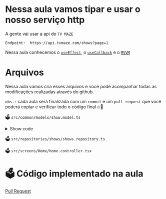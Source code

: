 # Nessa aula vamos tipar e usar o nosso serviço http

A gente vai usar a api do `TV MAZE`

`Endpoint:  https://api.tvmaze.com/shows?page=1`

Nessa aula conhecemos o [`useEffect`](https://beta.reactjs.org/reference/react/useEffect), o [`useCallback`](https://beta.reactjs.org/reference/react/useCallback) e o [`MVVM`](https://youtu.be/RGRfXh54d9U)

# Arquivos

Nessa aula vamos cria esses arquivos e você pode acompanhar todas as modificações realizadas através do github.

`obs.:` cada aula será finalizada com um `commit` e um `pull request` que você poderá copiar e verificar todo o código final 🔥🤌



🗳️ `src/common/models/show.model.ts`

<details>
<summary>
Show code
</summary>

```ts
export interface Schedule {
  time: string;
  days: any[];
}

export interface Rating {
  average?: any;
}

export interface WebChannel {
  id: number;
  name: string;
  country?: any;
  officialSite: string;
}

export interface Externals {
  tvrage?: any;
  thetvdb?: any;
  imdb: string;
}

export interface Self {
  href: string;
}

export interface Links {
  self: Self;
}

export interface ShowModel {
  id: number;
  url: string;
  name: string;
  type: string;
  language: string;
  genres: string[];
  status?: 'Running' | 'Ended';
  runtime?: any;
  averageRuntime?: any;
  premiered?: any;
  ended?: any;
  officialSite?: any;
  schedule: Schedule;
  rating: Rating;
  weight: number;
  network?: any;
  webChannel: WebChannel;
  dvdCountry?: any;
  externals: Externals;
  image?: {
    medium: string;
    original: string;
  };
  summary?: string;
  updated: number;
  _links: Links;
}

```
</details>

🗳️ `src/repositories/shows/shows.repository.ts`

🗳️ `src/screens/Home/home.controller.tsx`


# 🗳️ Código implementado na aula

[Pull Request](https://github.com/ismaelsousa/tv-maze-tutorial/pull/15)
